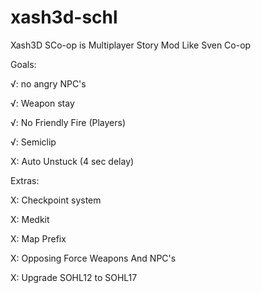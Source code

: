 # xash3d-schl
Xash3D SCo-op is Multiplayer Story Mod Like Sven Co-op

Goals:

√: no angry NPC's

√: Weapon stay

√: No Friendly Fire (Players)

√: Semiclip

X: Auto Unstuck (4 sec delay)

Extras:

X: Checkpoint system

X: Medkit

X: Map Prefix

X: Opposing Force Weapons And NPC's

X: Upgrade SOHL12 to SOHL17
